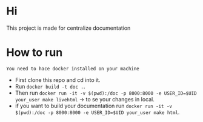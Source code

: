 # Hi
 This project is made for centralize documentation


 # How to run
    You need to hace docker installed on your machine

  * First clone this repo and cd into it.
  * Run `docker build -t doc .`.
  * Then run `docker run -it -v $(pwd):/doc -p 8000:8000 -e USER_ID=$UID your_user make livehtml` -> to se your changes in local.
  * if you want to build your documentation run `docker run -it -v $(pwd):/doc -p 8000:8000 -e USER_ID=$UID your_user make html`.
  
